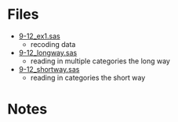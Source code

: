 # Files
- [9-12_ex1.sas](../src/9-12_ex1.sas)
    - recoding data
- [9-12_longway.sas](../src/9-12_longway.sas)
    - reading in multiple categories the long way
- [9-12_shortway.sas](../src/9-12_shortway.sas)
    - reading in categories the short way

# Notes
